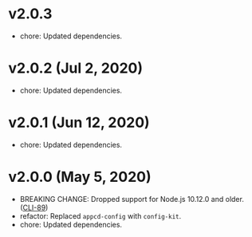 # v2.0.3

 * chore: Updated dependencies.

# v2.0.2 (Jul 2, 2020)

 * chore: Updated dependencies.

# v2.0.1 (Jun 12, 2020)

 * chore: Updated dependencies.

# v2.0.0 (May 5, 2020)

 * BREAKING CHANGE: Dropped support for Node.js 10.12.0 and older.
   ([CLI-89](https://jira.axway.com/browse/CLI-89))
 * refactor: Replaced `appcd-config` with `config-kit`.
 * chore: Updated dependencies.
